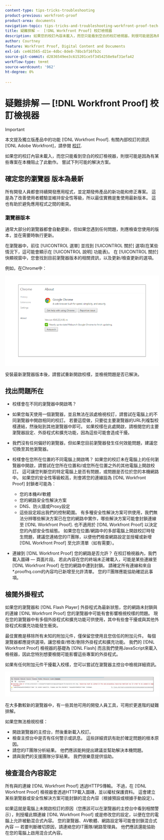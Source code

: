 ```yaml
---
content-type: tips-tricks-troubleshooting
product-previous: workfront-proof
product-area: documents
navigation-topic: tips-tricks-and-troubleshooting-workfront-proof-tech-corner
title: 疑難排解 —  [!DNL Workfront Proof] 校訂檢視器
description: 如果您的校訂內容未載入，而您只能看到空白的校訂檢視器，則很可能是因為有某些專案在本機阻止了此動作。
author: Courtney
feature: Workfront Proof, Digital Content and Documents
exl-id: ce463565-d21e-4dbc-8de8-78bcbf16fb2c
source-git-commit: d2836549ee3c615201ce5f3454258e9af31efa42
workflow-type: tm+mt
source-wordcount: '962'
ht-degree: 0%

---
```


# 疑難排解 —  [!DNL Workfront Proof] 校訂檢視器

<!-- Audited: 01/2024 -->

>[!IMPORTANT]
>
>本文提及獨立版產品中的功能 [!DNL Workfront Proof]. 有關內部校訂的資訊 [!DNL Adobe Workfront]，請參閱 [校訂](../../../review-and-approve-work/proofing/proofing.md).

如果您的校訂內容未載入，而您只能看到空白的校訂檢視器，則很可能是因為有某些專案在本機阻止了此動作。 嘗試下列可能的解決方案。

## 確定您的瀏覽器 <!--and [!DNL Flash Player]--> 版本為最新

所有開發人員都會持續開發應用程式，並定期發佈產品的新功能和修正專案。 這是為了改善使用者體驗並維持安全性等級，所以最佳實務是隻使用最新版本。 這也有助於避免應用程式之間的衝突。

<!--
### [!DNL Flash Player] Plugin Version

To check your current [!DNL Flash Player] version visit the [[!DNL Adobe] website](http://www.adobe.com/software/flash/about/).

![ProofView_2.png](assets/proofview-2-350x199.png)

If your version number differs from the one listed for your platform go to the [[!DNL Flash Player] download page](http://get.adobe.com/flashplayer/otherversions/) and get the latest version.

Please note: we do recommend using the original [!DNL Adobe] plugin, so if your browser uses a built-in solution deactivate it and install the [!DNL Adobe] solution.
-->

### 瀏覽器版本

通常大部分的瀏覽器都會自動更新，但如果您遇到任何問題，則應檢查您使用的版本，並在需要時執行更新。

在瀏覽器中，前往 [!UICONTROL 選單] 並找到 [!UICONTROL 關於] 選項(在某些情況下，這可能會顯示在 [!UICONTROL 說明] 功能表)。 在 [!UICONTROL 關於] 快顯視窗中，您會找到目前瀏覽器版本的相關資訊，以及更新/檢查更新的選項。

例如，在Chrome中：

![Chrome瀏覽器版本](assets/proofview-3.png)

安裝最新瀏覽器版本後，請嘗試重新開啟校樣，並檢視問題是否已解決。

<!--
## Ensure Your Local [!DNL Flash] Storage is Available

Our [!DNL Workfront Proof] Viewer is based on Flash, and we store some data about the proofs (i.e., comments, proof tiles, [!DNL Workfront Proof] Viewer settings) on your computer using [!DNL Flash Player]. If the [!DNL Workfront Proof] Viewer opens, but there is no content inside you will want to make sure that the Flash Storage is available on your machine and that [!DNL Workfront Proof] is allowed to use it.

If there is some storage allocated, but you're working with the bigger proofs with multiple pages and comments try to increase the [!DNL Flash] Storage and re-load your proof.

Please see [Problems With Viewing Proofs - [!DNL Flash] Shared Objects Explained](../../../workfront-proof/wp-tech-corner/troubleshooting/view-proof-flash-shared-object.md) for the detailed instructions.
-->

## 找出問題所在

* 校樣會在不同的瀏覽器中開啟嗎？
* 如果您每天使用一個瀏覽器，並且無法在該處檢視校訂，請嘗試在電腦上的不同瀏覽器中開啟相同的校訂。 若要這麼做，只要從主要瀏覽器的URL列複製校樣連結，然後貼到其他瀏覽器中即可。 如果校樣在此處開啟，請檢閱您的主要瀏覽器設定、外掛程式和擴充功能，因為這些可能會造成干擾。
* 我們沒有任何偏好的瀏覽器，但如果您目前瀏覽器發生任何效能問題，建議您切換至其他瀏覽器。
* 校樣會在您所在位置的不同電腦上開啟嗎？
如果您的校訂未在電腦上的任何瀏覽器中開啟，請嘗試在您所在位置和/或您所在位置之外的其他電腦上開啟校訂。 這可讓您判斷您的特定電腦上是否有問題，或問題是否位於您的本機網路中。
如果您的安全性等級較高，則會將您的連線設為 [!DNL Workfront Proof] 封鎖者可能為：

   * 您的本機AV軟體
   * 您的網路安全性解決方案
   * DNS、防火牆或Proxy設定
   * 這些設定超出我們的控制範圍。 有多種安全性解決方案可供使用，我們無法分辨哪些解決方案已在您的網路中實作，哪些解決方案可能會封鎖連線至 [!DNL Workfront Proof]. 也不適用於 [!DNL Workfront Proof] 以決定您的內部安全性組態。 如果您在位置/網路中的多部電腦上開啟校訂時發生問題，建議您連絡您的IT團隊，以便他們檢查網路設定並授權或新增 [!DNL Workfront Proof] 至允許清單（如有需要）。

* 連線到 [!DNL Workfront Proof] 您的網路是否允許？
在校訂檢視器內，我們載入圖磚 — 頁面片段。 若此內容在您的終端未正確載入，可能是某些連線至 [!DNL Workfront Proof] 在您的網路中遭到封鎖。 請確定所有連線和來自*.proofhq.com的內容均已新增至允許清單。 您的IT團隊應能協助確認此事項。

## 檢閱外掛程式

如果您的瀏覽器和 [!DNL Flash Player] 外掛程式為最新狀態，您的網路未封鎖與的連線 [!DNL Workfront Proof] 您的瀏覽器中可能有會影響檢視校樣的問題。 現在您的瀏覽器中有多個外掛程式和擴充功能可供使用，其中有些會干擾或與其他外掛程式和擴充功能發生衝突。

最佳實務是移除所有未知的附加元件，僅保留您使用且您信任的附加元件。 每個瀏覽器都應提供選項，讓您檢查/修改/刪除外掛程式和擴充功能。 我們的 [!DNL Workfront Proof] 檢視器的基礎為 [!DNL Flash] 而且我們使用JavaScript來載入檢視器，因此您特別想要檢閱可能影響這些專案的外掛程式。

如果有任何附加元件干擾載入校樣，您可以嘗試在瀏覽器主控台中檢視詳細資訊。

![瀏覽器主控台](assets/proofview-4.png)

在大多數較新的瀏覽器中，有一些其他可用的開發人員工具，可用於更進階的疑難排解。

如果您無法檢視校樣：

* 開啟瀏覽器的主控台，然後重新載入校訂。
* 檢查主控台中是否有任何警示或訊息。 這些詳細資訊有助於確定問題的根本原因。
* 請您的IT團隊分析結果。 他們應該能夠提出建議並幫助解決本機問題。
* 請與我們的支援團隊分享結果。 我們很樂意提供協助。

## 檢查混合內容設定

所有與的連線 [!DNL Workfront Proof] 透過HTTPS傳輸。 不過，在 [!DNL Workfront Proof] 檢視器會透過HTTP載入圖磚，並以權杖保護資料。 這會建立某些瀏覽器或安全性解決方案可能封鎖的混合內容（根據預設或根據手動設定）。

如果這就是電腦上未開啟校訂的原因（您應該可以在瀏覽器的主控台中看到相關警示），則授權此類連線 [!DNL Workfront Proof] 或是修改您的設定，以便在您的電腦上允許被動混合式內容。 您的瀏覽器、AV軟體、網路設定等可能會封鎖混合式內容 — 若要判斷確切原因，請連絡您的IT團隊/網路管理員。 他們應該還能協助在您的電腦上啟用混合式內容。


